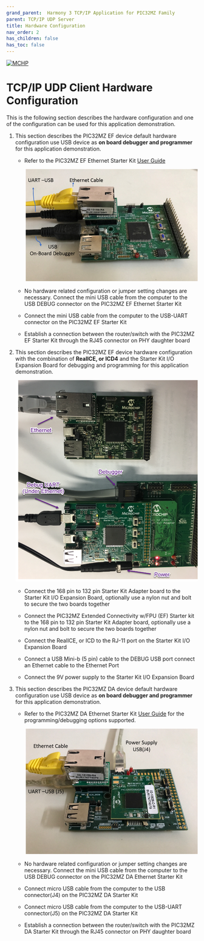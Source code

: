 ```yaml
---
grand_parent:  Harmony 3 TCP/IP Application for PIC32MZ Family
parent: TCP/IP UDP Server
title: Hardware Configuration
nav_order: 2
has_children: false
has_toc: false
---
```

[![MCHP](https://www.microchip.com/ResourcePackages/Microchip/assets/dist/images/logo.png)](https://www.microchip.com)

# TCP/IP UDP Client Hardware Configuration

This is the following section describes the hardware configuration and one of the configuration can be used for this application demonstration.

1. This section describes the PIC32MZ EF device default hardware configuration use USB device as **on board debugger and programmer** for this application demonstration.

    * Refer to the PIC32MZ EF Ethernet Starter Kit [User Guide](http://ww1.microchip.com/downloads/en/devicedoc/70005230b.pdf)

      ![reuired_hardware](images/PIC32MZ_EF_USB_ETHERNET.png)

    * No hardware related configuration or jumper setting changes are necessary.
    Connect the mini USB cable from the computer to the USB DEBUG connector on the PIC32MZ EF Ethernet Starter Kit

    * Connect the mini USB cable from the computer to the USB-UART connector on the PIC32MZ EF Starter Kit

    * Establish a connection between the router/switch with the PIC32MZ EF Starter Kit through the RJ45 connector on PHY daughter board

2. This section describes the PIC32MZ EF device hardware configuration with the combination of **RealICE, or ICD4** and the Starter Kit I/O Expansion Board for debugging and programming for this application demonstration.

    ![reuired_hardware](images/pic32mz_icd4_IO.png)

    * Connect the 168 pin to 132 pin Starter Kit Adapter board to the Starter Kit I/O Expansion Board, optionally use a nylon nut and bolt to secure the two boards together

    * Connect the PIC32MZ Extended Connectivity w/FPU (EF) Starter kit to the 168 pin to 132 pin Starter Kit Adapter board, optionally use a nylon nut and bolt to secure the two boards together

    * Connect the RealICE, or ICD to the RJ-11 port on the Starter Kit I/O Expansion Board

    * Connect a USB Mini-b (5 pin) cable to the DEBUG USB port
    connect an Ethernet cable to the Ethernet Port

    * Connect the 9V power supply to the Starter Kit I/O Expansion Board

3. This section describes the PIC32MZ DA device default hardware configuration use USB device as **on board debugger and programmer** for this application demonstration.

    * Refer to the PIC32MZ DA Ethernet Starter Kit [User Guide](http://ww1.microchip.com/downloads/en/DeviceDoc/70005311A.pdf) for the programming/debugging options supported.

      ![reuired_hardware](images/PIC32MZ_DA_USB_ETHERNET.png)

    * No hardware related configuration or jumper setting changes are necessary.
    Connect the mini USB cable from the computer to the USB DEBUG connector on the PIC32MZ DA Ethernet Starter Kit

    * Connect micro USB cable from the computer to the USB connector(J4) on the PIC32MZ DA Starter Kit

    * Connect micro USB cable from the computer to the USB-UART connector(J5) on the PIC32MZ DA Starter Kit 

    * Establish a connection between the router/switch with the PIC32MZ DA Starter Kit through the RJ45 connector on PHY daughter board 



